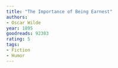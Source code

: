 ```yaml
---
title: "The Importance of Being Earnest"
authors:
- Oscar Wilde
year: 1895
goodreads: 92303
rating: 5
tags:
- Fiction
- Humor
---
```

